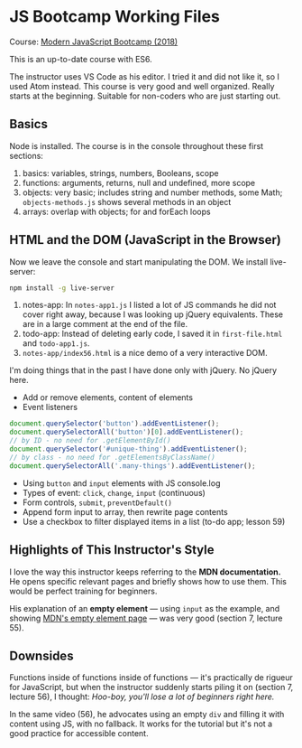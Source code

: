 # JS Bootcamp Working Files

Course: [Modern JavaScript Bootcamp (2018)](https://www.udemy.com/modern-javascript/learn/v4/content)

This is an up-to-date course with ES6.

The instructor uses VS Code as his editor. I tried it and did not like it, so I used Atom instead. This course is very good and well organized. Really starts at the beginning. Suitable for non-coders who are just starting out.

## Basics

Node is installed. The course is in the console throughout these first sections:

1. basics: variables, strings, numbers, Booleans, scope
2. functions: arguments, returns, null and undefined, more scope
3. objects: very basic; includes string and number methods, some Math; `objects-methods.js` shows several methods in an object
4. arrays: overlap with objects; for and forEach loops

## HTML and the DOM (JavaScript in the Browser)

Now we leave the console and start manipulating the DOM. We install live-server:

```bash
npm install -g live-server
```

1. notes-app: In `notes-app1.js` I listed a lot of JS commands he did not cover right away, because I was looking up jQuery equivalents. These are in a large comment at the end of the file.
2. todo-app: Instead of deleting early code, I saved it in `first-file.html` and `todo-app1.js`.
3. `notes-app/index56.html` is a nice demo of a very interactive DOM.

I'm doing things that in the past I have done only with jQuery. No jQuery here.

* Add or remove elements, content of elements
* Event listeners

```javascript
document.querySelector('button').addEventListener();
document.querySelectorAll('button')[0].addEventListener();
// by ID - no need for .getElementById()
document.querySelector('#unique-thing').addEventListener();
// by class - no need for .getElementsByClassName()
document.querySelectorAll('.many-things').addEventListener();
```

* Using `button` and `input` elements with JS console.log
* Types of event: `click`, `change`, `input` (continuous)
* Form controls, `submit`, `preventDefault()`
* Append form input to array, then rewrite page contents
* Use a checkbox to filter displayed items in a list (to-do app; lesson 59)


## Highlights of This Instructor's Style

I love the way this instructor keeps referring to the **MDN documentation.** He opens specific relevant pages and briefly shows how to use them. This would be perfect training for beginners.

His explanation of an **empty element** &mdash; using `input` as the example, and showing [MDN's empty element page](https://developer.mozilla.org/en-US/docs/Glossary/Empty_element) &mdash; was very good (section 7, lecture 55).

## Downsides

Functions inside of functions inside of functions &mdash; it's practically de rigueur for JavaScript, but when the instructor suddenly starts piling it on (section 7, lecture 56), I thought: *Hoo-boy, you'll lose a lot of beginners right here.*

In the same video (56), he advocates using an empty `div` and filling it with content using JS, with no fallback. It works for the tutorial but it's not a good practice for accessible content.
